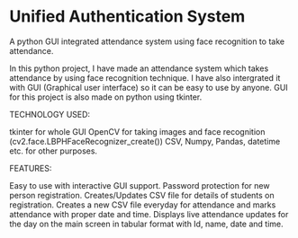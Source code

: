 # Unified Authentication System

A python GUI integrated attendance system using face recognition to take attendance.

In this python project, I have made an attendance system which takes attendance by using face recognition technique. I have also intergrated it with GUI (Graphical user interface) so it can be easy to use by anyone. GUI for this project is also made on python using tkinter.

TECHNOLOGY USED:

tkinter for whole GUI
OpenCV for taking images and face recognition (cv2.face.LBPHFaceRecognizer_create())
CSV, Numpy, Pandas, datetime etc. for other purposes.

FEATURES:

Easy to use with interactive GUI support.
Password protection for new person registration.
Creates/Updates CSV file for details of students on registration.
Creates a new CSV file everyday for attendance and marks attendance with proper date and time.
Displays live attendance updates for the day on the main screen in tabular format with Id, name, date and time.
